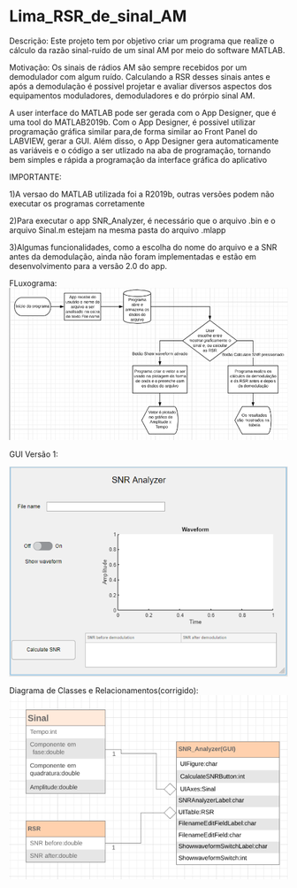 # Lima_RSR_de_sinal_AM
Descrição: Este projeto tem por objetivo criar um programa que realize o cálculo da razão sinal-ruído de um sinal AM por meio do software MATLAB.

Motivação: Os sinais de rádios AM são sempre recebidos por um demodulador com algum ruído. Calculando a RSR desses sinais antes e após a demodulação
é possivel projetar e avaliar diversos aspectos dos equipamentos moduladores, demoduladores e do prórpio sinal AM.

A user interface do MATLAB pode ser gerada com o App Designer, que é uma tool do MATLAB2019b. Com o App Designer, é possivel utilizar programação gráfica similar para,de forma similar ao Front Panel do LABVIEW, gerar a GUI. Além disso, o App Designer gera automaticamente as variáveis e o código a ser utlizado na aba de programação, tornando bem simples e rápida a programação da interface gráfica do aplicativo

IMPORTANTE:

1)A versao do MATLAB utilizada foi a R2019b, outras versões podem não executar os programas corretamente
           
2)Para executar o app SNR_Analyzer, é necessário que o arquivo .bin e o arquivo Sinal.m estejam na mesma pasta do arquivo .mlapp
           
3)Algumas funcionalidades, como a escolha do nome do arquivo e a SNR antes da demodulação, ainda não foram implementadas e                estão em desenvolvimento para a versão 2.0 do app.

FLuxograma:
![Fluxograma](https://github.com/PEE-2019-ELO-COM/Lima_RSR_de_sinal_AM/blob/master/Fluxograma%20APP%20SNR.PNG)


GUI Versão 1:

![GUI](https://github.com/PEE-2019-ELO-COM/Lima_RSR_de_sinal_AM/blob/master/GUI%20APP%20SNR.PNG)


Diagrama de Classes e Relacionamentos(corrigido):
![Diagrama corrigido](https://github.com/PEE-2019-ELO-COM/Lima_RSR_de_sinal_AM/blob/master/Diagrama%20de%20Classes%20e%20Relacionamentos(corrigido).PNG)


